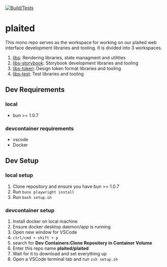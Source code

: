 [![Build/Tests](https://github.com/plaited/plaited/actions/workflows/tests.yml/badge.svg)](https://github.com/plaited/plaited/actions/workflows/tests.yml)

# plaited

This mono repo serves as the workspace for working on our plaited web interface development libraries and tooling. It is divided into 3 workspaces.

1. [libs](libs/README.md): Rendering libraries, state managment and utilities
2. [libs-storybook](libs-storybook/README.md): Storybook development libraries and tooling
3. [libs-token](libs-token/README.md): Design token format libraries and tooling
4. [libs-test](libs-test/README.md): Test libraries and tooling


## Dev Requirements

### local

- bun >= 1.0.7

### devcontainer requirements

- vscode
- Docker

## Dev Setup

### local setup

1. Clone repository and ensure you have bun >= 1.0.7
2. Run `bunx playwright install`
3. Run `bash setup.sh`

### devcontainer setup

1. Install docker on local machine
2. Ensure docker desktop daemon/app is running
3. Open new window for VSCode
4. `ctrl/cmd + shift + p`
5. search for **Dev Containers:Clone Repository in Container Volume**
6. Enter this repo name **plaited/plaited**
7. Wait for it to download and set everything up
8. Open a VSCode terminal tab and run `zsh setup.sh`
